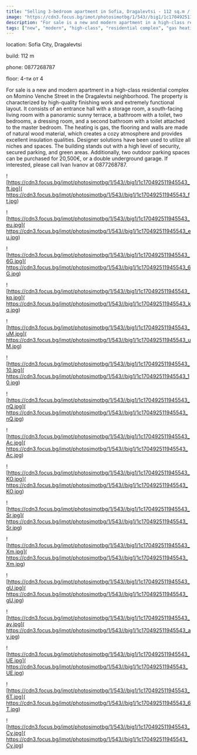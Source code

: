 ```yaml
---
title: "Selling 3-bedroom apartment in Sofia, Dragalevtsi - 112 sq.m / 348000 EUR :: imot.bg Ad"
image: "https://cdn3.focus.bg/imot/photosimotbg/1/543//big1/1c170492511945543_RL.jpg"
description: "For sale is a new and modern apartment in a high-class residential complex on Momino Venche Street in the Dragalevtsi neighborhood. The property is characterized by high-quality finishing work and extremely functional layout. It consists of an entrance hall with a storage room, a south-facing living room with a panoramic sunny terrace, a bathroom with a toilet, two bedrooms, a dressing room, and a second bathroom with a toilet attached to the master bedroom. The heating is gas, the flooring and walls are made of natural wood material, which creates a cozy atmosphere and provides excellent insulation qualities. Designer solutions have been used to utilize all niches and spaces. The building stands out with a high level of security, secured parking, and green areas. Additionally, two outdoor parking spaces can be purchased for 20,500€, or a double underground garage. If interested, please call Ivan Ivanov at 0877268787."
tags: ["new", "modern", "high-class", "residential complex", "gas heating", "panoramic terrace", "designer solutions", "secured parking", "green areas"]
---
```


location: Sofia City, Dragalevtsi

build: 112 m

phone: 0877268787

floor: 4-ти от 4

For sale is a new and modern apartment in a high-class residential complex on Momino Venche Street in the Dragalevtsi neighborhood. The property is characterized by high-quality finishing work and extremely functional layout. It consists of an entrance hall with a storage room, a south-facing living room with a panoramic sunny terrace, a bathroom with a toilet, two bedrooms, a dressing room, and a second bathroom with a toilet attached to the master bedroom. The heating is gas, the flooring and walls are made of natural wood material, which creates a cozy atmosphere and provides excellent insulation qualities. Designer solutions have been used to utilize all niches and spaces. The building stands out with a high level of security, secured parking, and green areas. Additionally, two outdoor parking spaces can be purchased for 20,500€, or a double underground garage. If interested, please call Ivan Ivanov at 0877268787.


![https://cdn3.focus.bg/imot/photosimotbg/1/543//big1/1c170492511945543_ft.jpg]( https://cdn3.focus.bg/imot/photosimotbg/1/543//big1/1c170492511945543_ft.jpg)


![https://cdn3.focus.bg/imot/photosimotbg/1/543//big1/1c170492511945543_eu.jpg]( https://cdn3.focus.bg/imot/photosimotbg/1/543//big1/1c170492511945543_eu.jpg)


![https://cdn3.focus.bg/imot/photosimotbg/1/543//big1/1c170492511945543_6G.jpg]( https://cdn3.focus.bg/imot/photosimotbg/1/543//big1/1c170492511945543_6G.jpg)


![https://cdn3.focus.bg/imot/photosimotbg/1/543//big1/1c170492511945543_kq.jpg]( https://cdn3.focus.bg/imot/photosimotbg/1/543//big1/1c170492511945543_kq.jpg)


![https://cdn3.focus.bg/imot/photosimotbg/1/543//big1/1c170492511945543_uM.jpg]( https://cdn3.focus.bg/imot/photosimotbg/1/543//big1/1c170492511945543_uM.jpg)


![https://cdn3.focus.bg/imot/photosimotbg/1/543//big1/1c170492511945543_10.jpg]( https://cdn3.focus.bg/imot/photosimotbg/1/543//big1/1c170492511945543_10.jpg)


![https://cdn3.focus.bg/imot/photosimotbg/1/543//big1/1c170492511945543_nQ.jpg]( https://cdn3.focus.bg/imot/photosimotbg/1/543//big1/1c170492511945543_nQ.jpg)


![https://cdn3.focus.bg/imot/photosimotbg/1/543//big1/1c170492511945543_Ac.jpg]( https://cdn3.focus.bg/imot/photosimotbg/1/543//big1/1c170492511945543_Ac.jpg)


![https://cdn3.focus.bg/imot/photosimotbg/1/543//big1/1c170492511945543_KO.jpg]( https://cdn3.focus.bg/imot/photosimotbg/1/543//big1/1c170492511945543_KO.jpg)


![https://cdn3.focus.bg/imot/photosimotbg/1/543//big1/1c170492511945543_Sr.jpg]( https://cdn3.focus.bg/imot/photosimotbg/1/543//big1/1c170492511945543_Sr.jpg)


![https://cdn3.focus.bg/imot/photosimotbg/1/543//big1/1c170492511945543_Xm.jpg]( https://cdn3.focus.bg/imot/photosimotbg/1/543//big1/1c170492511945543_Xm.jpg)


![https://cdn3.focus.bg/imot/photosimotbg/1/543//big1/1c170492511945543_gU.jpg]( https://cdn3.focus.bg/imot/photosimotbg/1/543//big1/1c170492511945543_gU.jpg)


![https://cdn3.focus.bg/imot/photosimotbg/1/543//big1/1c170492511945543_ay.jpg]( https://cdn3.focus.bg/imot/photosimotbg/1/543//big1/1c170492511945543_ay.jpg)


![https://cdn3.focus.bg/imot/photosimotbg/1/543//big1/1c170492511945543_UE.jpg]( https://cdn3.focus.bg/imot/photosimotbg/1/543//big1/1c170492511945543_UE.jpg)


![https://cdn3.focus.bg/imot/photosimotbg/1/543//big1/1c170492511945543_6T.jpg]( https://cdn3.focus.bg/imot/photosimotbg/1/543//big1/1c170492511945543_6T.jpg)


![https://cdn3.focus.bg/imot/photosimotbg/1/543//big1/1c170492511945543_Cy.jpg]( https://cdn3.focus.bg/imot/photosimotbg/1/543//big1/1c170492511945543_Cy.jpg)


